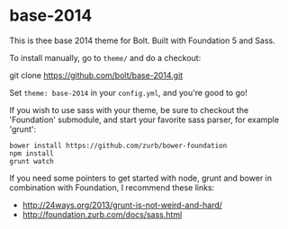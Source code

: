 base-2014
=========

This is thee base 2014 theme for Bolt. Built with Foundation 5 and Sass.

To install manually, go to `theme/` and do a checkout: 

  git clone https://github.com/bolt/base-2014.git

Set `theme: base-2014` in your `config.yml`, and you're good to go! 

If you wish to use sass with your theme, be sure to checkout the 'Foundation'
submodule, and start your favorite sass parser, for example 'grunt':

```
bower install https://github.com/zurb/bower-foundation
npm install
grunt watch
```
  
If you need some pointers to get started with node, grunt and bower in
combination with Foundation, I recommend these links:

 - http://24ways.org/2013/grunt-is-not-weird-and-hard/
 - http://foundation.zurb.com/docs/sass.html

